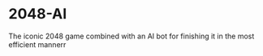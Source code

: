 # 2048-AI
The iconic 2048 game combined with an AI bot for finishing it in the most efficient mannerr

